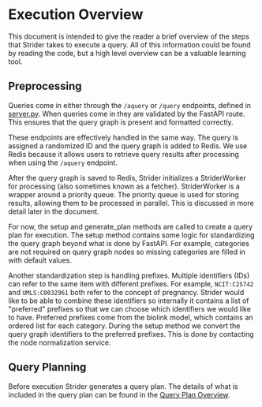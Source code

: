 # Execution Overview

This document is intended to give the reader a brief overview of the steps that Strider takes to execute a query. All of this information could be found by reading the code, but a high level overview can be a valuable learning tool. 

## Preprocessing

Queries come in either through the `/aquery` or `/query` endpoints, defined in [server.py](strider/server.py). When queries come in they are validated by the FastAPI route. This ensures that the query graph is present and formatted correctly.

These endpoints are effectively handled in the same way. The query is assigned a randomized ID and the query graph is added to Redis. We use Redis because it allows users to retrieve query results after processing when using the `/aquery` endpoint.

After the query graph is saved to Redis, Strider initializes a StriderWorker for processing (also sometimes known as a fetcher). StriderWorker is a wrapper around a priority queue. The priority queue is used for storing results, allowing them to be processed in parallel. This is discussed in more detail later in the document. 

For now, the setup and generate_plan methods are called to create a query plan for execution. The setup method contains some logic for standardizing the query graph beyond what is done by FastAPI. For example, categories are not required on query graph nodes so missing categories are filled in with default values. 

Another standardization step is handling prefixes. Multiple identifiers (IDs) can refer to the same item with different prefixes. For example, `NCIT:C25742` and `UMLS:C0032961` both refer to the concept of pregnancy. Strider would like to be able to combine these identifiers so internally it contains a list of "preferred" prefixes so that we can choose which identifiers we would like to have. Preferred prefixes come from the biolink model, which contains an ordered list for each category. During the setup method we convert the query graph identifiers to the preferred prefixes. This is done by contacting the node normalization service.



## Query Planning

Before execution Strider generates a query plan. The details of what is included in the query plan can be found in the [Query Plan Overview](PLANNING_OVERVIEW.md). 
